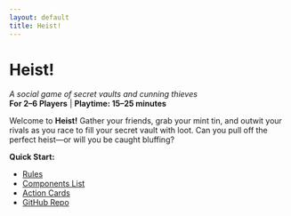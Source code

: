 ```yaml
---
layout: default
title: Heist!
---
```


<link rel="stylesheet" href="assets/style.css">

# Heist!

*A social game of secret vaults and cunning thieves*  
**For 2–6 Players** | **Playtime: 15–25 minutes**

Welcome to **Heist!** Gather your friends, grab your mint tin, and outwit your rivals as you race to fill your secret vault with loot. Can you pull off the perfect heist—or will you be caught bluffing?

<div class="ttrpg-box">
  <strong>Quick Start:</strong>
  <ul>
    <li><a href="rules">Rules</a></li>
    <li><a href="components">Components List</a></li>
    <li><a href="action-cards">Action Cards</a></li>
    <li><a href="https://github.com/YOUR_GITHUB_USERNAME/heist">GitHub Repo</a></li>
  </ul>
</div>
